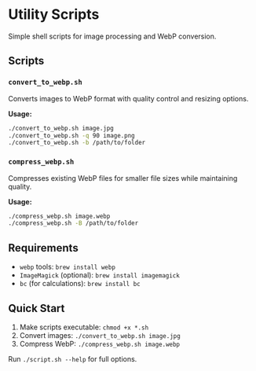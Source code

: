 # Utility Scripts

Simple shell scripts for image processing and WebP conversion.

## Scripts

### `convert_to_webp.sh`

Converts images to WebP format with quality control and resizing options.

**Usage:**

```bash
./convert_to_webp.sh image.jpg
./convert_to_webp.sh -q 90 image.png
./convert_to_webp.sh -b /path/to/folder
```

### `compress_webp.sh`

Compresses existing WebP files for smaller file sizes while maintaining quality.

**Usage:**

```bash
./compress_webp.sh image.webp
./compress_webp.sh -B /path/to/folder
```

## Requirements

- `webp` tools: `brew install webp`
- `ImageMagick` (optional): `brew install imagemagick`
- `bc` (for calculations): `brew install bc`

## Quick Start

1. Make scripts executable: `chmod +x *.sh`
2. Convert images: `./convert_to_webp.sh image.jpg`
3. Compress WebP: `./compress_webp.sh image.webp`

Run `./script.sh --help` for full options.
